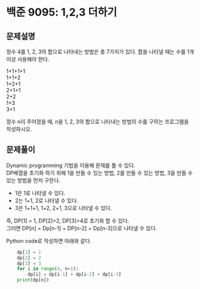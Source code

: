 백준 9095: 1,2,3 더하기
====================

문제설명
------

정수 4를 1, 2, 3의 합으로 나타내는 방법은 총 7가지가 있다. 합을 나타낼 때는 수를 1개 이상 사용해야 한다.   

  1+1+1+1   
  1+1+2   
  1+2+1   
  2+1+1   
  2+2   
  1+3   
  3+1
  
정수 n이 주어졌을 때, n을 1, 2, 3의 합으로 나타내는 방법의 수를 구하는 프로그램을 작성하시오.   

문제풀이
------

Dynamic programming 기법을 이용해 문제를 풀 수 있다.   
DP배열을 초기화 하기 위해 1을 만들 수 있는 방법, 2를 만들 수 있는 방법, 3을 만들 수 있는 방법을 먼저 구한다.   

  - 1은 1로 나타낼 수 있다.   
  - 2는 1+1, 2로 나타낼 수 있다.
  - 3은 1+1+1, 1+2, 2+1, 3으로 나타낼 수 있다.

즉, DP[1] = 1, DP[2]=2, DP[3]=4로 초기화 할 수 있다.   
그러면 DP[n] = Dp[n-1] + DP[n-2] + Dp[n-3]으로 나타낼 수 있다.   

Python code로 작성하면 아래와 같다.   

```python
    dp[1] = 1
    dp[2] = 2
    dp[3] = 3
    for i in range(4, n+1):
        dp[i] = dp[i-1] + dp[i-2] + dp[i-3]
    print(dp[n])
 ```
 
 
